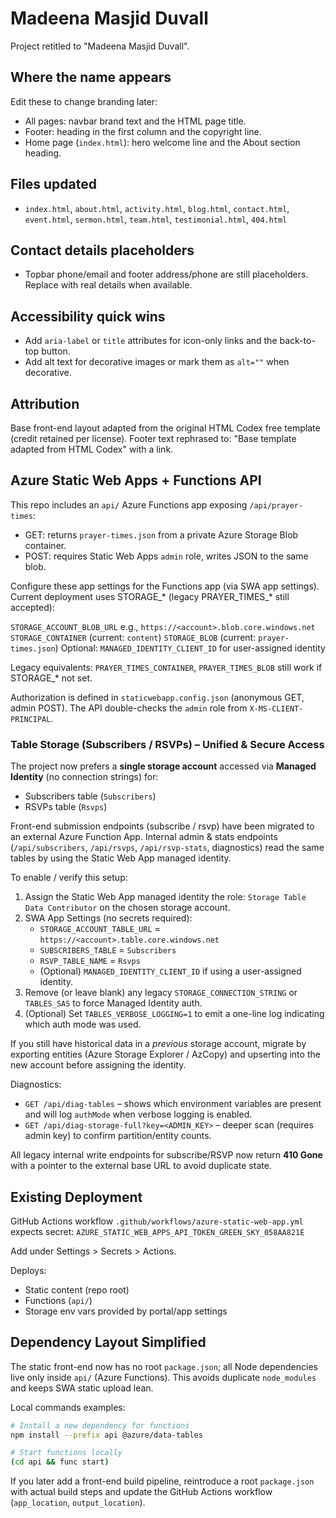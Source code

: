 # Madeena Masjid Duvall

Project retitled to "Madeena Masjid Duvall".

## Where the name appears

Edit these to change branding later:

- All pages: navbar brand text and the HTML page title.
- Footer: heading in the first column and the copyright line.
- Home page (`index.html`): hero welcome line and the About section heading.

## Files updated

- `index.html`, `about.html`, `activity.html`, `blog.html`, `contact.html`, `event.html`, `sermon.html`, `team.html`, `testimonial.html`, `404.html`

## Contact details placeholders

- Topbar phone/email and footer address/phone are still placeholders. Replace with real details when available.

## Accessibility quick wins

- Add `aria-label` or `title` attributes for icon-only links and the back-to-top button.
- Add alt text for decorative images or mark them as `alt=""` when decorative.

## Attribution

Base front-end layout adapted from the original HTML Codex free template (credit retained per license). Footer text rephrased to: "Base template adapted from HTML Codex" with a link.

## Azure Static Web Apps + Functions API

This repo includes an `api/` Azure Functions app exposing `/api/prayer-times`:

- GET: returns `prayer-times.json` from a private Azure Storage Blob container.
- POST: requires Static Web Apps `admin` role, writes JSON to the same blob.

Configure these app settings for the Functions app (via SWA app settings). Current deployment uses STORAGE_* (legacy PRAYER_TIMES_* still accepted):

`STORAGE_ACCOUNT_BLOB_URL` e.g., `https://<account>.blob.core.windows.net`
`STORAGE_CONTAINER` (current: `content`)
`STORAGE_BLOB` (current: `prayer-times.json`)
Optional: `MANAGED_IDENTITY_CLIENT_ID` for user-assigned identity

Legacy equivalents:
`PRAYER_TIMES_CONTAINER`, `PRAYER_TIMES_BLOB` still work if STORAGE_* not set.

Authorization is defined in `staticwebapp.config.json` (anonymous GET, admin POST). The API double-checks the `admin` role from `X-MS-CLIENT-PRINCIPAL`.

### Table Storage (Subscribers / RSVPs) – Unified & Secure Access

The project now prefers a **single storage account** accessed via **Managed Identity** (no connection strings) for:

- Subscribers table (`Subscribers`)
- RSVPs table (`Rsvps`)

Front-end submission endpoints (subscribe / rsvp) have been migrated to an external Azure Function App. Internal admin & stats endpoints (`/api/subscribers`, `/api/rsvps`, `/api/rsvp-stats`, diagnostics) read the same tables by using the Static Web App managed identity.

To enable / verify this setup:

1. Assign the Static Web App managed identity the role: `Storage Table Data Contributor` on the chosen storage account.
2. SWA App Settings (no secrets required):
   - `STORAGE_ACCOUNT_TABLE_URL` = `https://<account>.table.core.windows.net`
   - `SUBSCRIBERS_TABLE` = `Subscribers`
   - `RSVP_TABLE_NAME` = `Rsvps`
   - (Optional) `MANAGED_IDENTITY_CLIENT_ID` if using a user-assigned identity.
3. Remove (or leave blank) any legacy `STORAGE_CONNECTION_STRING` or `TABLES_SAS` to force Managed Identity auth.
4. (Optional) Set `TABLES_VERBOSE_LOGGING=1` to emit a one-line log indicating which auth mode was used.

If you still have historical data in a *previous* storage account, migrate by exporting entities (Azure Storage Explorer / AzCopy) and upserting into the new account before assigning the identity.

Diagnostics:

- `GET /api/diag-tables` – shows which environment variables are present and will log `authMode` when verbose logging is enabled.
- `GET /api/diag-storage-full?key=<ADMIN_KEY>` – deeper scan (requires admin key) to confirm partition/entity counts.

All legacy internal write endpoints for subscribe/RSVP now return **410 Gone** with a pointer to the external base URL to avoid duplicate state.

## Existing Deployment

GitHub Actions workflow `.github/workflows/azure-static-web-app.yml` expects secret:
`AZURE_STATIC_WEB_APPS_API_TOKEN_GREEN_SKY_058AA821E`

Add under Settings > Secrets > Actions.

Deploys:

- Static content (repo root)
- Functions (`api/`)
- Storage env vars provided by portal/app settings

## Dependency Layout Simplified

The static front-end now has no root `package.json`; all Node dependencies live only inside `api/` (Azure Functions). This avoids duplicate `node_modules` and keeps SWA static upload lean.

Local commands examples:

```bash
# Install a new dependency for functions
npm install --prefix api @azure/data-tables

# Start functions locally
(cd api && func start)
```

If you later add a front-end build pipeline, reintroduce a root `package.json` with actual build steps and update the GitHub Actions workflow (`app_location`, `output_location`).
